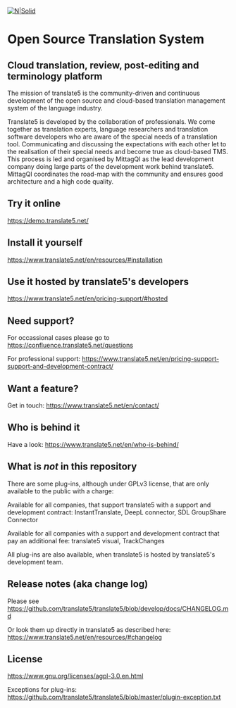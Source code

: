 [![N|Solid](https://www.translate5.net/wp-content/uploads/2020/02/translate5-logo.png)](https://www.translate5.net/)
# Open Source Translation System
## Cloud translation, review, post-editing and terminology platform
 The mission of translate5 is the community-driven and continuous development of the open source and cloud-based translation management system of the language industry.
 
 Translate5 is developed by the collaboration of professionals. We come together as translation experts, language researchers and translation software developers who are aware of the special needs of a translation tool. Communicating and discussing the expectations with each other let to the realisation of their special needs and become true as cloud-based TMS. This process is led and organised by MittagQI as the lead development company doing large parts of the development work behind translate5. MittagQI coordinates the road-map with the community and ensures good architecture and a high code quality.
 
## Try it online
https://demo.translate5.net/

## Install it yourself
https://www.translate5.net/en/resources/#installation
## Use it hosted by translate5's developers
https://www.translate5.net/en/pricing-support/#hosted

## Need support?
For occassional cases please go to
https://confluence.translate5.net/questions

For professional support:
https://www.translate5.net/en/pricing-support-support-and-development-contract/
## Want a feature?
Get in touch:
https://www.translate5.net/en/contact/

## Who is behind it
Have a look:
https://www.translate5.net/en/who-is-behind/

## What is _not_ in this repository
There are some plug-ins, although under GPLv3 license, that are only available to the public with a charge: 

Available for all companies, that support translate5 with a support and development contract: InstantTranslate, DeepL connector, SDL GroupShare Connector

Available for all companies with a support and development contract that pay an additional fee: translate5 visual, TrackChanges

All plug-ins are also available, when translate5 is hosted by translate5's development team.

## Release notes (aka change log)
Please see https://github.com/translate5/translate5/blob/develop/docs/CHANGELOG.md

Or look them up directly in translate5 as described here: https://www.translate5.net/en/resources/#changelog

## License
https://www.gnu.org/licenses/agpl-3.0.en.html

Exceptions for plug-ins:
https://github.com/translate5/translate5/blob/master/plugin-exception.txt
